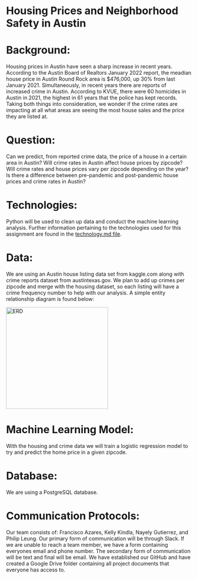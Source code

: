 # Housing Prices and Neighborhood Safety in Austin

# Background: 
Housing prices in Austin have seen a sharp increase in recent years. According to the Austin Board of Realtors January 2022 report, the meadian house price in Austin Round Rock area is $476,000, up 30% from last January 2021. Simultaneously, in recent years there are reports of increased crime in Austin. According to KVUE, there were 60 homicides in Austin in 2021, the highest in 61 years that the police has kept records. Taking both things into consideration, we wonder if the crime rates are impacting at all what areas are seeing the most house sales and the price they are listed at. 

# Question: 
Can we predict, from reported crime data, the price of a house in a certain area in Austin?
Will crime rates in Austin affect house prices by zipcode? 
Will crime rates and house prices vary per zipcode depending on the year?
Is there a difference between pre-pandemic and post-pandemic house prices and crime rates in Austin? 


# Technologies: 
Python will be used to clean up data and conduct the machine learning analysis. Further information pertaining to the technologies used for this assignment are found in the [technology.md file](technology.md). 

# Data: 
We are using an Austin house listing data set from kaggle.com along with crime reports dataset from austintexas.gov. We plan to add up crimes per zipcode and merge with the housing dataset, so each listing will have a crime frequency number to help with our analysis. A simple entity relationship diagram is found below:

<img width="277" alt="ERD" src="https://user-images.githubusercontent.com/92558842/158086740-83a18bb9-e932-4d36-8c9e-8d80254170be.png">

# Machine Learning Model: 
With the housing and crime data we will train a logistic regression model to try and predict the home price in a given zipcode.

# Database: 
We are using a PostgreSQL database. 

# Communication Protocols: 
Our team consists of: Francisco Azares, Kelly Kindla, Nayely Gutierrez, and Philip Leung. Our primary form of communication will be through Slack. If we are unable to reach a team member, we have a form containing everyones email and phone number. The secondary form of communication will be text and final will be email. We have established our GitHub and have created a Google Drive folder containing all project documents that everyone has access to. 

